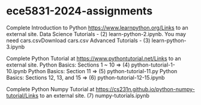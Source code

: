 # ece5831-2024-assignments

Complete Introduction to Python https://www.learnpython.org/Links to an external site.
Data Science Tutorials - (2) learn-python-2.ipynb. You may need cars.csvDownload cars.csv
Advanced Tutorials - (3) learn-python-3.ipynb

Complete Python Tutorial at https://www.pythontutorial.net/Links to an external site. 
Python Basics: Sections 1 ~ 10 ⇒ (4) python-tutorial-1-10.ipynb
Python Basics: Section 11 ⇒ (5) python-tutorial-11.py
Python Basics: Sections 12, 13, and 15 ⇒ (6) python-tutorial-12-15.ipynb

Complete Python Numpy Tutorial at https://cs231n.github.io/python-numpy-tutorial/Links to an external site.
(7) numpy-tutorials.ipynb
